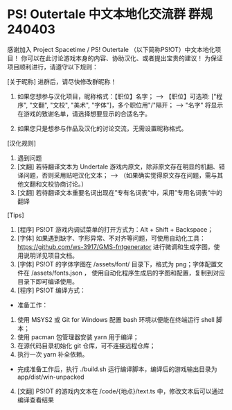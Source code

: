 # PS! Outertale 中文本地化交流群 群规 240403

感谢加入 Project Spacetime / PS! Outertale （以下简称PS!OT）中文本地化项目！
你可以在此讨论游戏本身的内容、协助汉化、或者提出宝贵的建议！
为保证项目顺利进行，请遵守以下规则：

[关于昵称]
进群后，请尽快修改群昵称！

1. 如果您想参与汉化项目，昵称格式：【职位】名字；
--> 【职位】可选项: ["程序", "文翻", "文校", "美术", "字体"]，多个职位用"/"隔开；
--> "名字" 将显示在游戏的致谢名单，请选择想要显示的合适名字。

2. 如果您只是想参与作品及汉化的讨论交流，无需设置昵称格式。

[汉化规则]
1. 遇到问题
2. [文翻] 若待翻译文本为 Undertale 游戏内原文，除非原文存在明显的机翻、错译问题，否则采用贴吧汉化文本；
    --> （如果确实觉得原文存在问题，需与其他文翻和文校协商讨论。）
3. [文翻] 若待翻译文本重要名词出现在”专有名词表“中，采用”专用名词表“中的翻译

[Tips]
1. [程序] PS!OT 游戏内调试菜单的打开方式为：Alt + Shift + Backspace；
2. [字体] 如果遇到缺字、字形异常、不对齐等问题，可使用自动化工具：
    https://github.com/ws-3917/GMS-fntgenerator 进行微调和生成字图，使用说明详见项目文档。
3. [字体] PS!OT 的字体字图在 /assets/font/ 目录下，格式为 png；字体配置文件在 /assets/fonts.json ，
    使用自动化程序生成后的字图和配置，复制到对应目录下即可编译使用。
3. [程序] PS!OT 编译方式：
  - 准备工作：
   1) 使用 MSYS2 或 Git for Windows 配置 bash 环境以便能在终端运行 shell 脚本；
   2) 使用 pacman 包管理器安装 yarn 用于编译；
   3) 在源代码目录初始化 git 仓库，可不连接远程仓库；
   4) 执行一次 yarn 补全依赖。
  - 完成准备工作后，执行 ./build.sh 运行编译脚本，编译后的游戏输出目录为 app/dist/win-unpacked
4. [文翻] PS!OT 的游戏内文本在 /code/{地点}/text.ts 中，修改文本后可以通过编译查看结果